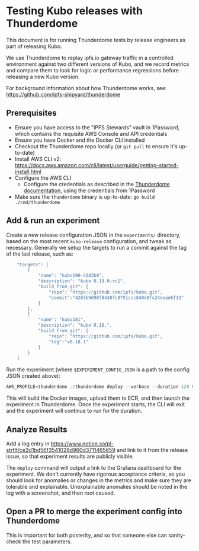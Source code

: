 # Testing Kubo releases with Thunderdome
This document is for running Thunderdome tests by release engineers as part of releasing Kubo.

We use Thunderdome to replay ipfs.io gateway traffic in a controlled environment against two different versions of Kubo, and we record metrics and compare them to look for logic or performance regressions before releasing a new Kubo version.

For background information about how Thunderdome works, see: https://github.com/ipfs-shipyard/thunderdome

## Prerequisites

* Ensure you have access to the "IPFS Stewards" vault in 1Password, which contains the requisite AWS Console and API credentials
* Ensure you have Docker and the Docker CLI installed
* Checkout the Thunderdome repo locally (or `git pull` to ensure it's up-to-date)
* Install AWS CLI v2: https://docs.aws.amazon.com/cli/latest/userguide/getting-started-install.html
* Configure the AWS CLI
  * Configure the credentials as described in the [Thunderdome documentation](https://github.com/ipfs-shipyard/thunderdome/blob/main/cmd/thunderdome/README.md#credentials), using the credentials from 1Password
* Make sure the `thunderdome` binary is up-to-date: `go build ./cmd/thunderdome`
  
## Add & run an experiment

Create a new release configuration JSON in the `experiments/` directory, based on the most recent `kubo-release` configuration, and tweak as necessary. Generally we setup the targets to run a commit against the tag of the last release, such as:

```go
	"targets": [
		{
			"name": "kubo190-4283b9",
			"description": "kubo 0.19.0-rc1",
			"build_from_git": {
				"repo": "https://github.com/ipfs/kubo.git",
				"commit":"4283b9d98f8438fc8751ccc840d8fc24eeae6f13"
			}
		},
		{
			"name": "kubo181",
			"description": "kubo 0.18.",
			"build_from_git": {
				"repo": "https://github.com/ipfs/kubo.git",
				"tag":"v0.18.1"
			}
		}
	]
```
  
Run the experiment (where `$EXPERIMENT_CONFIG_JSON` is a path to the config JSON created above):

```go
AWS_PROFILE=thunderdome ./thunderdome deploy --verbose --duration 120 $EXPERIMENT_CONFIG_JSON
```

This will build the Docker images, upload them to ECR, and then launch the experiment in Thunderdome. Once the experiment starts, the CLI will exit and the experiment will continue to run for the duration.

## Analyze Results

Add a log entry in https://www.notion.so/pl-strflt/ce2d1bd56f3541028d960d3711465659 and link to it from the release issue, so that experiment results are publicly visible.

The `deploy` command will output a link to the Grafana dashboard for the experiment. We don't currently have rigorous acceptance criteria, so you should look for anomalies or changes in the metrics and make sure they are tolerable and explainable. Unexplainable anomalies should be noted in the log with a screenshot, and then root caused.


## Open a PR to merge the experiment config into Thunderdome

This is important for both posterity, and so that someone else can sanity-check the test parameters.
